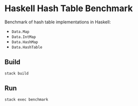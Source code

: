 # Haskell Hash Table Benchmark

Benchmark of hash table implementations in Haskell:

- `Data.Map`
- `Data.IntMap`
- `Data.HashMap`
- `Data.HashTable`

## Build

```
stack build
```

## Run

```
stack exec benchmark
```
